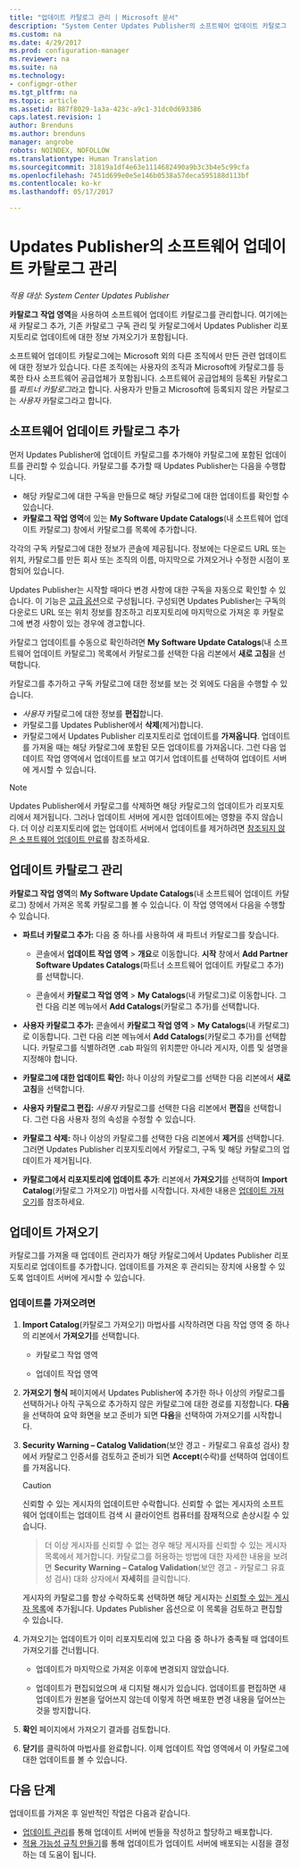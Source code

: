 ```yaml
---
title: "업데이트 카탈로그 관리 | Microsoft 문서"
description: "System Center Updates Publisher의 소프트웨어 업데이트 카탈로그 관리"
ms.custom: na
ms.date: 4/29/2017
ms.prod: configuration-manager
ms.reviewer: na
ms.suite: na
ms.technology:
- configmgr-other
ms.tgt_pltfrm: na
ms.topic: article
ms.assetid: 887f8029-1a3a-423c-a9c1-31dc0d693386
caps.latest.revision: 1
author: Brenduns
ms.author: brenduns
manager: angrobe
robots: NOINDEX, NOFOLLOW
ms.translationtype: Human Translation
ms.sourcegitcommit: 31819a1df4e63e1114682490a9b3c3b4e5c99cfa
ms.openlocfilehash: 7451d699e0e5e146b0538a57deca595188d113bf
ms.contentlocale: ko-kr
ms.lasthandoff: 05/17/2017

---
```

# <a name="manage-software-update-catalogs-in-updates-publisher"></a>Updates Publisher의 소프트웨어 업데이트 카탈로그 관리

*적용 대상: System Center Updates Publisher*

**카탈로그** **작업 영역**을 사용하여 소프트웨어 업데이트 카탈로그를 관리합니다. 여기에는 새 카탈로그 추가, 기존 카탈로그 구독 관리 및 카탈로그에서 Updates Publisher 리포지토리로 업데이트에 대한 정보 가져오기가 포함됩니다.

소프트웨어 업데이트 카탈로그에는 Microsoft 외의 다른 조직에서 만든 관련 업데이트에 대한 정보가 있습니다. 다른 조직에는 사용자의 조직과 Microsoft에 카탈로그를 등록한 타사 소프트웨어 공급업체가 포함됩니다. 소프트웨어 공급업체의 등록된 카탈로그를 *파트너 카탈로그*라고 합니다. 사용자가 만들고 Microsoft에 등록되지 않은 카탈로그는 *사용자* 카탈로그라고 합니다.

## <a name="add-software-update-catalogs"></a>소프트웨어 업데이트 카탈로그 추가
먼저 Updates Publisher에 업데이트 카탈로그를 추가해야 카탈로그에 포함된 업데이트를 관리할 수 있습니다. 카탈로그를 추가할 때 Updates Publisher는 다음을 수행합니다.
-   해당 카탈로그에 대한 구독을 만들므로 해당 카탈로그에 대한 업데이트를 확인할 수 있습니다.
-   **카탈로그 작업 영역**에 있는 **My Software Update Catalogs**(내 소프트웨어 업데이트 카탈로그) 창에서 카탈로그를 목록에 추가합니다.  

각각의 구독 카탈로그에 대한 정보가 콘솔에 제공됩니다. 정보에는 다운로드 URL 또는 위치, 카탈로그를 만든 회사 또는 조직의 이름, 마지막으로 가져오거나 수정한 시점이 포함되어 있습니다.

Updates Publisher는 시작할 때마다 변경 사항에 대한 구독을 자동으로 확인할 수 있습니다. 이 기능은 [고급 옵션](/sccm/sum/tools/updates-publisher-options#advanced)으로 구성됩니다. 구성되면 Updates Publisher는 구독의 다운로드 URL 또는 위치 정보를 참조하고 리포지토리에 마지막으로 가져온 후 카탈로그에 변경 사항이 있는 경우에 경고합니다.

카탈로그 업데이트를 수동으로 확인하려면 **My Software Update Catalogs**(내 소프트웨어 업데이트 카탈로그) 목록에서 카탈로그를 선택한 다음 리본에서 **새로 고침**을 선택합니다.

카탈로그를 추가하고 구독 카탈로그에 대한 정보를 보는 것 외에도 다음을 수행할 수 있습니다.
-  *사용자* 카탈로그에 대한 정보를 **편집**합니다.
-  카탈로그를 Updates Publisher에서 **삭제**(제거)합니다.
-  카탈로그에서 Updates Publisher 리포지토리로 업데이트를 **가져옵니다**. 업데이트를 가져올 때는 해당 카탈로그에 포함된 모든 업데이트를 가져옵니다. 그런 다음 업데이트 작업 영역에서 업데이트를 보고 여기서 업데이트를 선택하여 업데이트 서버에 게시할 수 있습니다.

> [!NOTE]   
> Updates Publisher에서 카탈로그를 삭제하면 해당 카탈로그의 업데이트가 리포지토리에서 제거됩니다. 그러나 업데이트 서버에 게시한 업데이트에는 영향을 주지 않습니다. 더 이상 리포지토리에 없는 업데이트 서버에서 업데이트를 제거하려면 [참조되지 않은 소프트웨어 업데이트 만료](/sccm/sum/tools/updates-publisher-options#expire-unreferenced-software-updates)를 참조하세요.

## <a name="manage-update-catalogs"></a>업데이트 카탈로그 관리
**카탈로그 작업 영역**의 **My Software Update Catalogs**(내 소프트웨어 업데이트 카탈로그) 창에서 가져온 목록 카탈로그를 볼 수 있습니다. 이 작업 영역에서 다음을 수행할 수 있습니다.

-   **파트너 카탈로그 추가:** 다음 중 하나를 사용하여 새 파트너 카탈로그를 찾습니다.

    -   콘솔에서 **업데이트 작업 영역** > **개요**로 이동합니다. **시작** 창에서 **Add Partner Software Updates Catalogs**(파트너 소프트웨어 업데이트 카탈로그 추가)를 선택합니다.

    -   콘솔에서 **카탈로그 작업 영역** > **My Catalogs**(내 카탈로그)로 이동합니다. 그런 다음 리본 메뉴에서 **Add Catalogs**(카탈로그 추가)를 선택합니다.

-   **사용자 카탈로그 추가:** 콘솔에서 **카탈로그 작업 영역** > **My Catalogs**(내 카탈로그)로 이동합니다. 그런 다음 리본 메뉴에서 **Add Catalogs**(카탈로그 추가)를 선택합니다. 카탈로그를 식별하려면 .cab 파일의 위치뿐만 아니라 게시자, 이름 및 설명을 지정해야 합니다.


-   **카탈로그에 대한 업데이트 확인:** 하나 이상의 카탈로그를 선택한 다음 리본에서 **새로 고침**을 선택합니다.

-   **사용자 카탈로그 편집:** *사용자* 카탈로그를 선택한 다음 리본에서 **편집**을 선택합니다. 그런 다음 사용자 정의 속성을 수정할 수 있습니다.

-   **카탈로그 삭제:** 하나 이상의 카탈로그를 선택한 다음 리본에서 **제거**를 선택합니다. 그러면 Updates Publisher 리포지토리에서 카탈로그, 구독 및 해당 카탈로그의 업데이트가 제거됩니다.

-   **카탈로그에서 리포지토리에 업데이트 추가**: 리본에서 **가져오기**를 선택하여 **Import Catalog**(카탈로그 가져오기) 마법사를 시작합니다. 자세한 내용은 [업데이트 가져오기](#import-updates)를 참조하세요.

## <a name="import-updates"></a>업데이트 가져오기
카탈로그를 가져올 때 업데이트 관리자가 해당 카탈로그에서 Updates Publisher 리포지토리로 업데이트를 추가합니다. 업데이트를 가져온 후 관리되는 장치에 사용할 수 있도록 업데이트 서버에 게시할 수 있습니다.

### <a name="to-import-updates"></a>업데이트를 가져오려면
1.  **Import Catalog**(카탈로그 가져오기) 마법사를 시작하려면 다음 작업 영역 중 하나의 리본에서 **가져오기**를 선택합니다.

    -   카탈로그 작업 영역

    -   업데이트 작업 영역

2.  **가져오기 형식** 페이지에서 Updates Publisher에 추가한 하나 이상의 카탈로그를 선택하거나 아직 구독으로 추가하지 않은 카탈로그에 대한 경로를 지정합니다. **다음**을 선택하여 요약 화면을 보고 준비가 되면 **다음**을 선택하여 가져오기를 시작합니다.

3.  **Security Warning – Catalog Validation**(보안 경고 - 카탈로그 유효성 검사) 창에서 카탈로그 인증서를 검토하고 준비가 되면 **Accept**(수락)를 선택하여 업데이트를 가져옵니다.

    > [!CAUTION]    
    > 신뢰할 수 있는 게시자의 업데이트만 수락합니다. 신뢰할 수 없는 게시자의 소프트웨어 업데이트는 업데이트 검색 시 클라이언트 컴퓨터를 잠재적으로 손상시킬 수 있습니다.

    >  더 이상 게시자를 신뢰할 수 없는 경우 해당 게시자를 신뢰할 수 있는 게시자 목록에서 제거합니다. 카탈로그를 허용하는 방법에 대한 자세한 내용을 보려면 **Security Warning – Catalog Validation**(보안 경고 - 카탈로그 유효성 검사) 대화 상자에서 **자세히**를 클릭합니다.

    게시자의 카탈로그를 항상 수락하도록 선택하면 해당 게시자는 [신뢰할 수 있는 게시자 목록](/sccm/sum/tools/updates-publisher-options#trusted-publishers)에 추가됩니다. Updates Publisher 옵션으로 이 목록을 검토하고 편집할 수 있습니다.

4.  가져오기는 업데이트가 이미 리포지토리에 있고 다음 중 하나가 충족될 때 업데이트 가져오기를 건너뜁니다.

    -   업데이트가 마지막으로 가져온 이후에 변경되지 않았습니다.

    -   업데이트가 편집되었으며 새 디지털 해시가 있습니다. 업데이트를 편집하면 새 업데이트가 원본을 덮어쓰지 않는데 이렇게 하면 배포한 변경 내용을 덮어쓰는 것을 방지합니다.

5.  **확인** 페이지에서 가져오기 결과를 검토합니다.

6.  **닫기**를 클릭하여 마법사를 완료합니다. 이제 업데이트 작업 영역에서 이 카탈로그에 대한 업데이트를 볼 수 있습니다.

## <a name="next-steps"></a>다음 단계
업데이트를 가져온 후 일반적인 작업은 다음과 같습니다.
-   [업데이트 관리](/sccm/sum/tools/manage-updates-with-updates-publisher)를 통해 업데이트 서버에 번들을 작성하고 할당하고 배포합니다.
-   [적용 가능성 규칙 만들기](/sccm/sum/tools/updates-publisher-applicability-rules)를 통해 업데이트가 업데이트 서버에 배포되는 시점을 결정하는 데 도움이 됩니다.

